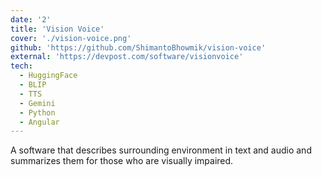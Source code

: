 ```yaml
---
date: '2'
title: 'Vision Voice'
cover: './vision-voice.png'
github: 'https://github.com/ShimantoBhowmik/vision-voice'
external: 'https://devpost.com/software/visionvoice'
tech:
  - HuggingFace
  - BLIP
  - TTS
  - Gemini
  - Python
  - Angular
---
```


A software that describes surrounding environment in text and audio and summarizes them for those who are visually impaired.
